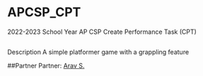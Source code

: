 # APCSP_CPT
2022-2023 School Year AP CSP Create Performance Task (CPT) 

##
Description
A simple platformer game with a grappling feature

##Partner 
Partner: [Arav S.](https://github.com/Arav0001) 
